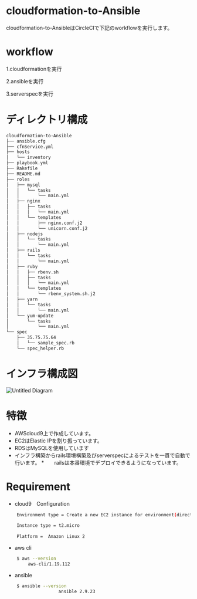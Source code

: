 # cloudformation-to-Ansible
cloudformation-to-AnsibleはCircleCIで下記のworkflowを実行します。

# workflow
1.cloudformationを実行

2.ansibleを実行

3.serverspecを実行

# ディレクトリ構成
```bash
cloudformation-to-Ansible
├── ansible.cfg
├── cfnService.yml
├── hosts
│   └── inventory
├── playbook.yml
├── Rakefile
├── README.md
├── roles
│   ├── mysql
│   │   └── tasks
│   │       └── main.yml
│   ├── nginx
│   │   ├── tasks
│   │   │   └── main.yml
│   │   └── templates
│   │       ├── nginx.conf.j2
│   │       └── unicorn.conf.j2
│   ├── nodejs
│   │   └── tasks
│   │       └── main.yml
│   ├── rails
│   │   └── tasks
│   │       └── main.yml
│   ├── ruby
│   │   ├── rbenv.sh
│   │   ├── tasks
│   │   │   └── main.yml
│   │   └── templates
│   │       └── rbenv_system.sh.j2
│   ├── yarn
│   │   └── tasks
│   │       └── main.yml
│   └── yum-update
│       └── tasks
│           └── main.yml
└── spec
    ├── 35.75.75.64
    │   └── sample_spec.rb
    └── spec_helper.rb
 ```
 # インフラ構成図
 ![Untitled Diagram](https://user-images.githubusercontent.com/90845405/148784998-d84d04dc-37d8-4015-8665-a61876d4845e.jpg)
 
 # 特徴

* AWScloud9上で作成しています。
* EC2はElastic IPを割り振っています。
* RDSはMySQLを使用しています
* インフラ構築からrails環境構築及びserverspecによるテストを一貫で自動で行います。
*　　railsは本番環境でデプロイできるようになっています。

# Requirement

* cloud9　Configuration
```bash
    Environment type = Create a new EC2 instance for environment(direct access)
    
    Instance type = t2.micro
  
    Platform =  Amazon Linux 2
```    
* aws cli
```bash
    $ aws --version
     　　aws-cli/1.19.112 
``` 
* ansible
```bash
    $ ansible --version
　　　　　　　　　　　　ansible 2.9.23

